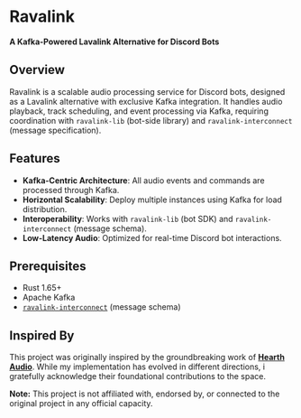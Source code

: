 # Ravalink

**A Kafka-Powered Lavalink Alternative for Discord Bots**

## Overview
Ravalink is a scalable audio processing service for Discord bots, designed as a Lavalink alternative with exclusive Kafka integration. It handles audio playback, track scheduling, and event processing via Kafka, requiring coordination with `ravalink-lib` (bot-side library) and `ravalink-interconnect` (message specification).

## Features
- **Kafka-Centric Architecture**: All audio events and commands are processed through Kafka.
- **Horizontal Scalability**: Deploy multiple instances using Kafka for load distribution.
- **Interoperability**: Works with `ravalink-lib` (bot SDK) and `ravalink-interconnect` (message schema).
- **Low-Latency Audio**: Optimized for real-time Discord bot interactions.

## Prerequisites
- Rust 1.65+
- Apache Kafka
- [`ravalink-interconnect`](https://github.com/CrySteRz/ravalink-interconnect) (message schema)

## Inspired By

This project was originally inspired by the groundbreaking work of **[Hearth Audio](https://github.com/HearthAudio)**. While my implementation has evolved in different directions, i gratefully acknowledge their foundational contributions to the space.

**Note:** This project is not affiliated with, endorsed by, or connected to the original project in any official capacity.
